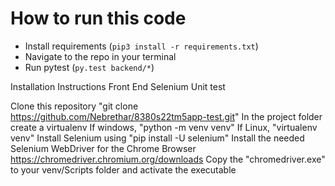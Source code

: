 # How to run this code
 - Install requirements (`pip3 install -r requirements.txt`)
 - Navigate to the repo in your terminal
 - Run pytest (`py.test backend/*`)





Installation Instructions Front End Selenium Unit test

Clone this repository "git clone https://github.com/Nebrethar/8380s22tm5app-test.git"
In the project folder create a virtualenv
If windows, "python -m venv venv"
If Linux, "virtualenv venv"
Install Selenium using "pip install -U selenium"
Install the needed Selenium WebDriver for the Chrome Browser https://chromedriver.chromium.org/downloads
Copy the "chromedriver.exe" to your venv/Scripts folder and activate the executable


